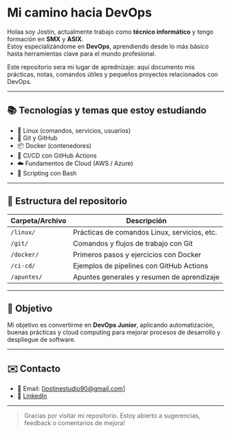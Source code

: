 # Mi camino hacia DevOps

Holaa soy Jostin, actualmente trabajo como **técnico informático** y tengo formación en **SMX** y **ASIX**.  
Estoy especializándome en **DevOps**, aprendiendo desde lo más básico hasta herramientas clave para el mundo profesional.

Este repositorio sera mi lugar de aprednizaje: aquí documento mis prácticas, notas, comandos útiles y pequeños proyectos relacionados con DevOps.

---

## 📚 Tecnologías y temas que estoy estudiando

- 🔧 Linux (comandos, servicios, usuarios)
- 🧠 Git y GitHub
- 📦 Docker (contenedores)
- 🔁 CI/CD con GitHub Actions
- ☁️ Fundamentos de Cloud (AWS / Azure)
- 📝 Scripting con Bash

---

## 📁 Estructura del repositorio

| Carpeta/Archivo     | Descripción                                  |
|---------------------|----------------------------------------------|
| `/linux/`           | Prácticas de comandos Linux, servicios, etc. |
| `/git/`             | Comandos y flujos de trabajo con Git         |
| `/docker/`          | Primeros pasos y ejercicios con Docker       |
| `/ci-cd/`           | Ejemplos de pipelines con GitHub Actions     |
| `/apuntes/`         | Apuntes generales y resumen de aprendizaje   |

---

## 🎯 Objetivo

Mi objetivo es convertirme en **DevOps Junior**, aplicando automatización, buenas prácticas y cloud computing para mejorar procesos de desarrollo y despliegue de software.

---

## ✉️ Contacto

- 📧 Email: [jostinestudio90@gmail.com]
- 💼 [LinkedIn](https://www.linkedin.com/in/tuusuario)

---

> Gracias por visitar mi repositorio. Estoy abierto a sugerencias, feedback o comentarios de mejora!
